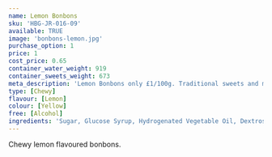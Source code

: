 ```yaml
---
name: Lemon Bonbons
sku: 'HBG-JR-016-09'
available: TRUE
image: 'bonbons-lemon.jpg'
purchase_option: 1
price: 1
cost_price: 0.65
container_water_weight: 919
container_sweets_weight: 673
meta_description: 'Lemon Bonbons only £1/100g. Traditional sweets and more at Humbugs Confectionery Store. Specialists in satisfying your sweet tooth!'
type: [Chewy]
flavour: [Lemon]
colour: [Yellow]
free: [Alcohol]
ingredients: 'Sugar, Glucose Syrup, Hydrogenated Vegetable Oil, Dextrose, Sorbitol, Citric Acid, Gelatine, Emulsifier: Sucrose, Colours: E100'
---
```

Chewy lemon flavoured bonbons.